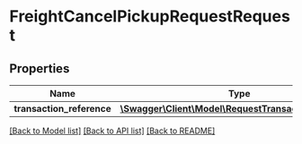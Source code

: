 # FreightCancelPickupRequestRequest

## Properties
Name | Type | Description | Notes
------------ | ------------- | ------------- | -------------
**transaction_reference** | [**\Swagger\Client\Model\RequestTransactionReference**](RequestTransactionReference.md) |  | [optional] 

[[Back to Model list]](../../README.md#documentation-for-models) [[Back to API list]](../../README.md#documentation-for-api-endpoints) [[Back to README]](../../README.md)

